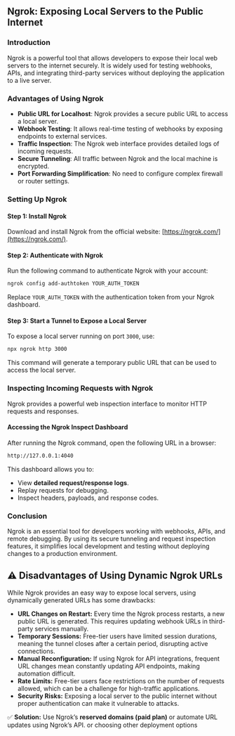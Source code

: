 ## Ngrok: Exposing Local Servers to the Public Internet

### Introduction
Ngrok is a powerful tool that allows developers to expose their local web servers to the internet securely. It is widely used for testing webhooks, APIs, and integrating third-party services without deploying the application to a live server.

### Advantages of Using Ngrok
- **Public URL for Localhost**: Ngrok provides a secure public URL to access a local server.
- **Webhook Testing**: It allows real-time testing of webhooks by exposing endpoints to external services.
- **Traffic Inspection**: The Ngrok web interface provides detailed logs of incoming requests.
- **Secure Tunneling**: All traffic between Ngrok and the local machine is encrypted.
- **Port Forwarding Simplification**: No need to configure complex firewall or router settings.

### Setting Up Ngrok
#### Step 1: Install Ngrok
Download and install Ngrok from the official website: [https://ngrok.com/](https://ngrok.com/).

#### Step 2: Authenticate with Ngrok
Run the following command to authenticate Ngrok with your account:
```sh
ngrok config add-authtoken YOUR_AUTH_TOKEN
```
Replace `YOUR_AUTH_TOKEN` with the authentication token from your Ngrok dashboard.

#### Step 3: Start a Tunnel to Expose a Local Server
To expose a local server running on port `3000`, use:
```sh
npx ngrok http 3000
```
This command will generate a temporary public URL that can be used to access the local server.

### Inspecting Incoming Requests with Ngrok
Ngrok provides a powerful web inspection interface to monitor HTTP requests and responses.

#### Accessing the Ngrok Inspect Dashboard
After running the Ngrok command, open the following URL in a browser:
```sh
http://127.0.0.1:4040
```
This dashboard allows you to:
- View **detailed request/response logs**.
- Replay requests for debugging.
- Inspect headers, payloads, and response codes.

### Conclusion
Ngrok is an essential tool for developers working with webhooks, APIs, and remote debugging. By using its secure tunneling and request inspection features, it simplifies local development and testing without deploying changes to a production environment.

## ⚠️ Disadvantages of Using Dynamic Ngrok URLs  

While Ngrok provides an easy way to expose local servers, using dynamically generated URLs has some drawbacks:  

- **URL Changes on Restart:** Every time the Ngrok process restarts, a new public URL is generated. This requires updating webhook URLs in third-party services manually.  
- **Temporary Sessions:** Free-tier users have limited session durations, meaning the tunnel closes after a certain period, disrupting active connections.  
- **Manual Reconfiguration:** If using Ngrok for API integrations, frequent URL changes mean constantly updating API endpoints, making automation difficult.  
- **Rate Limits:** Free-tier users face restrictions on the number of requests allowed, which can be a challenge for high-traffic applications.  
- **Security Risks:** Exposing a local server to the public internet without proper authentication can make it vulnerable to attacks.  

✅ **Solution:** Use Ngrok’s **reserved domains (paid plan)** or automate URL updates using Ngrok’s API.   or choosing other deployment options
